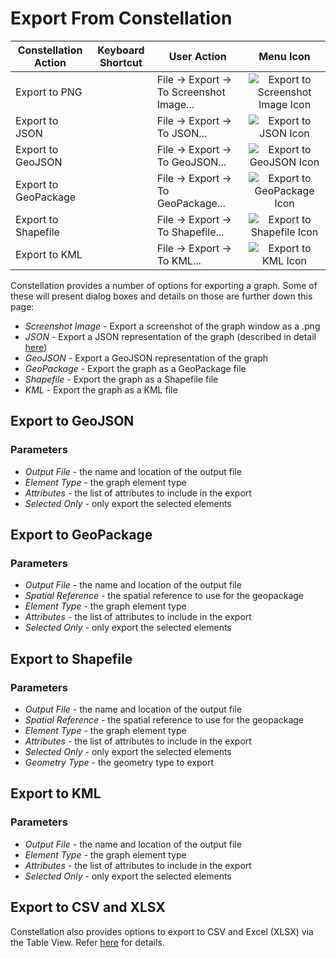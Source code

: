 # Export From Constellation

<table class="table table-striped">
<thead>
<tr class="header">
<th>Constellation Action</th>
<th>Keyboard Shortcut</th>
<th>User Action</th>
<th style="text-align: center;">Menu Icon</th>
</tr>
</thead>
<tbody>
<tr class="odd">
<td>Export to PNG</td>
<td></td>
<td>File -&gt; Export -&gt; To Screenshot Image...</td>
<td style="text-align: center;"><img src="../constellation/CoreImportExportPlugins/src/au/gov/asd/tac/constellation/plugins/importexport/docs/resources/exportToImage.png" alt="Export to Screenshot Image Icon" /></td>
</tr>
<tr class="even">
<td>Export to JSON</td>
<td></td>
<td>File -&gt; Export -&gt; To JSON...</td>
<td style="text-align: center;"><img src="../constellation/CoreImportExportPlugins/src/au/gov/asd/tac/constellation/plugins/importexport/docs/resources/exportToJSON.png" alt="Export to JSON Icon" /></td>
</tr>
<tr class="odd">
<td>Export to GeoJSON</td>
<td></td>
<td>File -&gt; Export -&gt; To GeoJSON...</td>
<td style="text-align: center;"><img src="../constellation/CoreImportExportPlugins/src/au/gov/asd/tac/constellation/plugins/importexport/docs/resources/exportToGeoJSON.png" alt="Export to GeoJSON Icon" /></td>
</tr>
<tr class="even">
<td>Export to GeoPackage</td>
<td></td>
<td>File -&gt; Export -&gt; To GeoPackage...</td>
<td style="text-align: center;"><img src="../constellation/CoreImportExportPlugins/src/au/gov/asd/tac/constellation/plugins/importexport/docs/resources/exportToGeoPackage.png" alt="Export to GeoPackage Icon" /></td>
</tr>
<tr class="odd">
<td>Export to Shapefile</td>
<td></td>
<td>File -&gt; Export -&gt; To Shapefile...</td>
<td style="text-align: center;"><img src="../constellation/CoreImportExportPlugins/src/au/gov/asd/tac/constellation/plugins/importexport/docs/resources/exportToShapeFile.png" alt="Export to Shapefile Icon" /></td>
</tr>
<tr class="even">
<td>Export to KML</td>
<td></td>
<td>File -&gt; Export -&gt; To KML...</td>
<td style="text-align: center;"><img src="../constellation/CoreImportExportPlugins/src/au/gov/asd/tac/constellation/plugins/importexport/docs/resources/exportToKML.png" alt="Export to KML Icon" /></td>
</tr>
</tbody>
</table>

Constellation provides a number of options for exporting a graph. Some
of these will present dialog boxes and details on those are further down
this page:

-   *Screenshot Image* - Export a screenshot of the graph window as a
    .png
-   *JSON* - Export a JSON representation of the graph (described in
    detail
    [here](../constellation/CoreGraphFramework/src/au/gov/asd/tac/constellation/graph/docs/constellation-file-format.md))
-   *GeoJSON* - Export a GeoJSON representation of the graph
-   *GeoPackage* - Export the graph as a GeoPackage file
-   *Shapefile* - Export the graph as a Shapefile file
-   *KML* - Export the graph as a KML file

## Export to GeoJSON

### Parameters

-   *Output File* - the name and location of the output file
-   *Element Type* - the graph element type
-   *Attributes* - the list of attributes to include in the export
-   *Selected Only* - only export the selected elements

## Export to GeoPackage

### Parameters

-   *Output File* - the name and location of the output file
-   *Spatial Reference* - the spatial reference to use for the
    geopackage
-   *Element Type* - the graph element type
-   *Attributes* - the list of attributes to include in the export
-   *Selected Only* - only export the selected elements

## Export to Shapefile

### Parameters

-   *Output File* - the name and location of the output file
-   *Spatial Reference* - the spatial reference to use for the
    geopackage
-   *Element Type* - the graph element type
-   *Attributes* - the list of attributes to include in the export
-   *Selected Only* - only export the selected elements
-   *Geometry Type* - the geometry type to export

## Export to KML

### Parameters

-   *Output File* - the name and location of the output file
-   *Element Type* - the graph element type
-   *Attributes* - the list of attributes to include in the export
-   *Selected Only* - only export the selected elements

## Export to CSV and XLSX

Constellation also provides options to export to CSV and Excel (XLSX)
via the Table View. Refer
[here](../constellation/CoreTableView/src/au/gov/asd/tac/constellation/views/tableview/docs/table-view.md)
for details.

